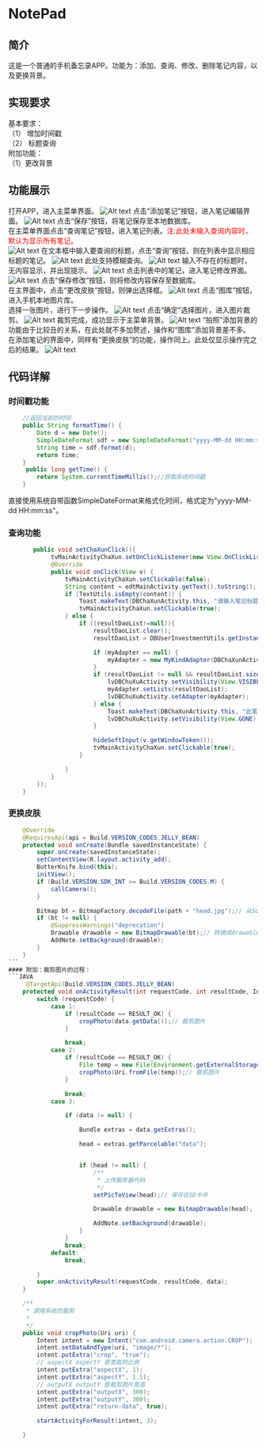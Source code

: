 # NotePad
## 简介
这是一个普通的手机备忘录APP。功能为：添加、查询、修改、删除笔记内容，以及更换背景。
## 实现要求
基本要求：</br>
（1）	增加时间戳</br>
（2）	标题查询</br>
附加功能：</br>
（1）更改背景</br>
## 功能展示
打开APP，进入主菜单界面。
![Alt text](https://raw.githubusercontent.com/mingxikay/NotePad/master/Not/ScreenShots/主界面.jpg)
点击“添加笔记”按钮，进入笔记编辑界面。
![Alt text](https://github.com/mingxikay/NotePad/blob/master/Not/ScreenShots/添加笔记.jpg)
点击“保存”按钮，将笔记保存至本地数据库。</br>
在主菜单界面点击“查询笔记”按钮，进入笔记列表。<font color=#FF0000>注:此处未输入查询内容时，默认为显示所有笔记。</font></br>
![Alt text](https://github.com/mingxikay/NotePad/blob/master/Not/ScreenShots/笔记列表.jpg)
在文本框中输入要查询的标题，点击“查询”按钮，则在列表中显示相应标题的笔记。
![Alt text](https://github.com/mingxikay/NotePad/blob/master/Not/ScreenShots/笔记标题查询.jpg)
此处支持模糊查询。
![Alt text](https://github.com/mingxikay/NotePad/blob/master/Not/ScreenShots/标题模糊查询.jpg)
输入不存在的标题时，无内容显示，并出现提示。
![Alt text](https://github.com/mingxikay/NotePad/blob/master/Not/ScreenShots/未存在标题查询提示.jpg)
点击列表中的笔记，进入笔记修改界面。
![Alt text](https://github.com/mingxikay/NotePad/blob/master/Not/ScreenShots/笔记修改.jpg)
点击“保存修改”按钮，则将修改内容保存至数据库。</br>
在主界面中，点击“更改皮肤”按钮，则弹出选择框。
![Alt text](https://github.com/mingxikay/NotePad/blob/master/Not/ScreenShots/更换背景1.jpg)
点击“图库”按钮，进入手机本地图片库。</br>
选择一张图片，进行下一步操作。
![Alt text](https://github.com/mingxikay/NotePad/blob/master/Not/ScreenShots/更换背景2.jpg)
点击“确定”选择图片，进入图片裁剪。
![Alt text](https://github.com/mingxikay/NotePad/blob/master/Not/ScreenShots/更换背景3.jpg)
裁剪完成，成功显示于主菜单背景。
![Alt text](https://github.com/mingxikay/NotePad/blob/master/Not/ScreenShots/更换背景4.jpg)
“拍照”添加背景的功能由于比较丑的关系，在此处就不多加赘述，操作和“图库”添加背景差不多。
在添加笔记的界面中，同样有“更换皮肤”的功能，操作同上。此处仅显示操作完之后的结果。
![Alt text](https://github.com/mingxikay/NotePad/blob/master/Not/ScreenShots/更换背景5.jpg)
## 代码详解
### 时间戳功能
```JAVA
    //返回当前的时间
    public String formatTime() {
        Date d = new Date();
        SimpleDateFormat sdf = new SimpleDateFormat("yyyy-MM-dd HH:mm:ss");
        String time = sdf.format(d);
        return time;
    }
     public long getTime() {
        return System.currentTimeMillis();//获取系统时间戳
    }
```
直接使用系统自带函数SimpleDateFormat来格式化时间，格式定为"yyyy-MM-dd HH:mm:ss"。

### 查询功能
```JAVA
       public void setChaXunClick(){
            tvMainActivityChaXun.setOnClickListener(new View.OnClickListener() {
            @Override
            public void onClick(View v) {
                tvMainActivityChaXun.setClickable(false);
                String content = edtMainActivity.getText().toString();
                if (TextUtils.isEmpty(content)) {
                    Toast.makeText(DBChaXunActivity.this, "请输入笔记标题后再查询", Toast.LENGTH_SHORT).show();
                    tvMainActivityChaXun.setClickable(true);
                } else {
                    if ((resultDaoList!=null)){
                        resultDaoList.clear();
                        resultDaoList = DBUserInvestmentUtils.getInstance().queryDataDependNotTitle(content);

                        if (myAdapter == null) {
                            myAdapter = new MyKindAdapter(DBChaXunActivity.this);
                        }
                        if (resultDaoList != null && resultDaoList.size() > 0) {
                            lvDBChuXuActivity.setVisibility(View.VISIBLE);
                            myAdapter.setLists(resultDaoList);
                            lvDBChuXuActivity.setAdapter(myAdapter);
                        } else {
                            Toast.makeText(DBChaXunActivity.this, "此笔记标题未录入，请输入其他标题查询", Toast.LENGTH_SHORT).show();
                            lvDBChuXuActivity.setVisibility(View.GONE);
                        }

                        hideSoftInput(v.getWindowToken());
                        tvMainActivityChaXun.setClickable(true);
                    }

                }
            }
        });
    }
```    
### 更换皮肤
```JAVA    
    @Override
    @RequiresApi(api = Build.VERSION_CODES.JELLY_BEAN)
    protected void onCreate(Bundle savedInstanceState) {
        super.onCreate(savedInstanceState);
        setContentView(R.layout.activity_add);
        ButterKnife.bind(this);
        initView();
        if (Build.VERSION.SDK_INT >= Build.VERSION_CODES.M) {
            callCamera();
        }

        Bitmap bt = BitmapFactory.decodeFile(path + "head.jpg");// 从Sd中找图片，转换成Bitmap
        if (bt != null) {
            @SuppressWarnings("deprecation")
            Drawable drawable = new BitmapDrawable(bt);// 转换成drawable
            AddNote.setBackground(drawable);
        }
    }
```    
#### 附加：裁剪图片的过程：
```JAVA 
     @TargetApi(Build.VERSION_CODES.JELLY_BEAN)
    protected void onActivityResult(int requestCode, int resultCode, Intent data) {
        switch (requestCode) {
            case 1:
                if (resultCode == RESULT_OK) {
                    cropPhoto(data.getData());// 裁剪图片
                }

                break;
            case 2:
                if (resultCode == RESULT_OK) {
                    File temp = new File(Environment.getExternalStorageDirectory() + "/head.jpg");
                    cropPhoto(Uri.fromFile(temp));// 裁剪图片
                }

                break;
            case 3:

                if (data != null) {

                    Bundle extras = data.getExtras();

                    head = extras.getParcelable("data");


                    if (head != null) {
                        /**
                         * 上传服务器代码
                         */
                        setPicToView(head);// 保存在SD卡中

                        Drawable drawable = new BitmapDrawable(head);

                        AddNote.setBackground(drawable);
                    }
                }
                break;
            default:
                break;

        }
        super.onActivityResult(requestCode, resultCode, data);
    }

    /**
     * 调用系统的裁剪
     *
     */
    public void cropPhoto(Uri uri) {
        Intent intent = new Intent("com.android.camera.action.CROP");
        intent.setDataAndType(uri, "image/*");
        intent.putExtra("crop", "true");
        // aspectX aspectY 是宽高的比例
        intent.putExtra("aspectX", 1);
        intent.putExtra("aspectY", 1.5);
        // outputX outputY 是裁剪图片宽高
        intent.putExtra("outputX", 300);
        intent.putExtra("outputY", 300);
        intent.putExtra("return-data", true);

        startActivityForResult(intent, 3);

    }
```
